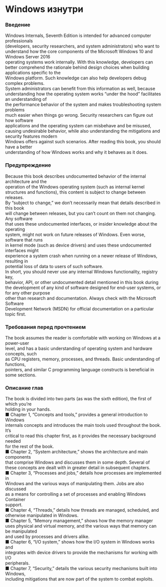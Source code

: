 # Windows изнутри

### Введение

Windows Internals, Seventh Edition is intended for advanced computer professionals\
(developers, security researchers, and system administrators) who want to understand how the core components of the Microsoft Windows 10 and Windows Server 2016\
operating systems work internally. With this knowledge, developers can better comprehend the rationale behind design choices when building applications specific to the\
Windows platform. Such knowledge can also help developers debug complex problems.\
System administrators can benefit from this information as well, because understanding how the operating system works “under the hood” facilitates an understanding of\
the performance behavior of the system and makes troubleshooting system problems\
much easier when things go wrong. Security researchers can figure out how software\
applications and the operating system can misbehave and be misused, causing undesirable behavior, while also understanding the mitigations and security features modern\
Windows offers against such scenarios. After reading this book, you should have a better\
understanding of how Windows works and why it behaves as it does.

### Предупреждение

Because this book describes undocumented behavior of the internal architecture and the\
operation of the Windows operating system (such as internal kernel structures and functions), this content is subject to change between releases.\
By “subject to change,” we don’t necessarily mean that details described in this book\
will change between releases, but you can’t count on them not changing. Any software\
that uses these undocumented interfaces, or insider knowledge about the operating\
system, might not work on future releases of Windows. Even worse, software that runs\
in kernel mode (such as device drivers) and uses these undocumented interfaces might\
experience a system crash when running on a newer release of Windows, resulting in\
potential loss of data to users of such software.\
In short, you should never use any internal Windows functionality, registry key,\
behavior, API, or other undocumented detail mentioned in this book during the development of any kind of software designed for end-user systems, or for any other purpose\
other than research and documentation. Always check with the Microsoft Software\
Development Network (MSDN) for official documentation on a particular topic first.

### Требования перед прочтением

The book assumes the reader is comfortable with working on Windows at a power-user\
level, and has a basic understanding of operating system and hardware concepts, such\
as CPU registers, memory, processes, and threads. Basic understanding of functions,\
pointers, and similar C programming language constructs is beneficial in some sections.

### Описание глав

The book is divided into two parts (as was the sixth edition), the first of which you’re\
holding in your hands.\
■ Chapter 1, “Concepts and tools,” provides a general introduction to Windows\
internals concepts and introduces the main tools used throughout the book. It’s\
critical to read this chapter first, as it provides the necessary background needed\
for the rest of the book.\
■ Chapter 2, “System architecture,” shows the architecture and main components\
that comprise Windows and discusses them in some depth. Several of these concepts are dealt with in greater detail in subsequent chapters.\
■ Chapter 3, “Processes and jobs,” details how processes are implemented in\
Windows and the various ways of manipulating them. Jobs are also discussed\
as a means for controlling a set of processes and enabling Windows Container\
support.\
■ Chapter 4, “Threads,” details how threads are managed, scheduled, and otherwise manipulated in Windows.\
■ Chapter 5, “Memory management,” shows how the memory manager uses physical and virtual memory, and the various ways that memory can be manipulated\
and used by processes and drivers alike.\
■ Chapter 6, “I/O system,” shows how the I/O system in Windows works and\
integrates with device drivers to provide the mechanisms for working with I/O\
peripherals.\
■ Chapter 7, “Security,” details the various security mechanisms built into Windows,\
including mitigations that are now part of the system to combat exploits.

